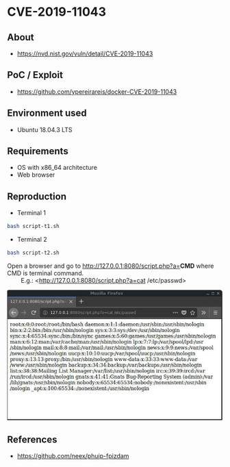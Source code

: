 # CVE-2019-11043

## About
* <https://nvd.nist.gov/vuln/detail/CVE-2019-11043>


## PoC / Exploit
* <https://github.com/ypereirareis/docker-CVE-2019-11043>
 

## Environment used

* Ubuntu 18.04.3 LTS

## Requirements
* OS with x86_64 architecture
* Web browser 

## Reproduction 
* Terminal 1
```bash
bash script-t1.sh
```
* Terminal 2
```bash
bash script-t2.sh
``` 

Open a browser and go to <http://127.0.0.1:8080/script.php?a=><b>CMD</b> where 
CMD is terminal command. <br>
&emsp;&emsp; E.g.: <http://127.0.0.1:8080/script.php?a=cat /etc/passwd>

<p align="center">
  <img src="https://raw.githubusercontent.com/ypereirareis/docker-CVE-2019-11043/master/img/exploit.jpg">
</p>    


## References
* <https://github.com/neex/phuip-fpizdam>
